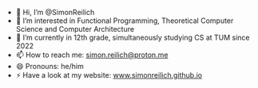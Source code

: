 - 👋 Hi, I’m @SimonReilich
- 👀 I’m interested in Functional Programming, Theoretical Computer Science and Computer Architecture
- 🌱 I’m currently in 12th grade, simultaneously studying CS at TUM since 2022
- 📫 How to reach me: simon.reilich@proton.me
- 😄 Pronouns: he/him
- ⚡ Have a look at my website: www.simonreilich.github.io

<!---
SimonReilich/SimonReilich is a ✨ special ✨ repository because its `README.md` (this file) appears on your GitHub profile.
You can click the Preview link to take a look at your changes.
--->
